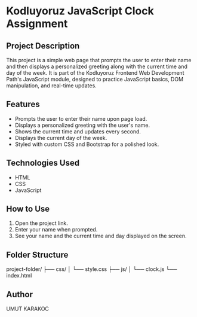 # Kodluyoruz JavaScript Clock Assignment

## Project Description
This project is a simple web page that prompts the user to enter their name and then displays a personalized greeting along with the current time and day of the week. It is part of the Kodluyoruz Frontend Web Development Path's JavaScript module, designed to practice JavaScript basics, DOM manipulation, and real-time updates.

## Features
- Prompts the user to enter their name upon page load.
- Displays a personalized greeting with the user's name.
- Shows the current time and updates every second.
- Displays the current day of the week.
- Styled with custom CSS and Bootstrap for a polished look.

## Technologies Used
- HTML
- CSS
- JavaScript

## How to Use
1. Open the project link.
2. Enter your name when prompted.
3. See your name and the current time and day displayed on the screen.

## Folder Structure

project-folder/
├── css/
│ └── style.css
├── js/
│ └── clock.js
└── index.html

## Author
UMUT KARAKOC
